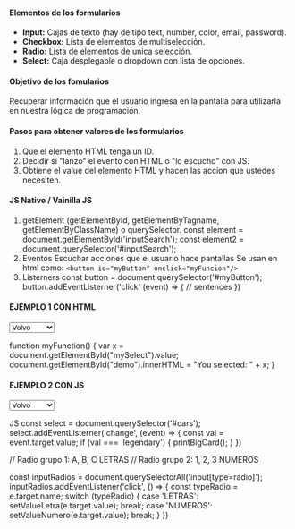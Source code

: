 #### Elementos de los formularios

* **Input:** Cajas de texto (hay de tipo text, number, color, email, password).
* **Checkbox:** Lista de elementos de multiselección.
* **Radio:** Lista de elementos de unica selección.
* **Select:** Caja desplegable o dropdown con lista de opciones.



#### Objetivo de los fomularios

Recuperar información que el usuario ingresa en la pantalla para utilizarla
en nuestra lógica de programación.

#### Pasos para obtener valores de los formularios

1. Que el elemento HTML tenga un ID.
2. Decidir si "lanzo" el evento con HTML o "lo escucho" con JS.
3. Obtiene el value del elemento HTML y hacen las accion que ustedes necesiten.

#### JS Nativo / Vainilla JS

1. getElement (getElementById, getElementByTagname, getElementByClassName) o querySelector.
   const element = document.getElementById('inputSearch');
   const element2 = document.querySelector('#inputSearch');
2. Eventos
   Escuchar acciones que el usuario hace pantallas
   Se usan en html como:
   `<button id="myButton" onclick="myFuncion"/>`
3. Listerners
   const button = document.querySelector('#myButton');
   button.addEventListerner('click' (event) => {
   // sentences
   })

#### EJEMPLO 1 CON HTML

<select name="cars" id="cars" onchange="myFunction()">
  <option value="volvo">Volvo</option>
  <option value="saab">Saab</option>
  <option value="mercedes">Mercedes</option>
  <option value="audi">Audi</option>
</select>

function myFunction() {
  var x = document.getElementById("mySelect").value;
  document.getElementById("demo").innerHTML = "You selected: " + x;
}

#### EJEMPLO 2 CON JS

<select name="cars" id="cars">
  <option value="volvo">Volvo</option>
  <option value="saab">Saab</option>
  <option value="mercedes">Mercedes</option>
  <option value="audi">Audi</option>
</select>

JS
const select = document.querySelector('#cars');
select.addEventListerner('change', (event) => {
    const val = event.target.value;
    if (val === 'legendary') {
        printBigCard();
    }
})


// Radio grupo 1: A, B, C LETRAS
// Radio grupo 2: 1, 2, 3 NUMEROS

const inputRadios = document.querySelectorAll('input[type=radio]');
inputRadios.addEventListener('click', () => {
    const typeRadio = e.target.name;
    switch (typeRadio) {
        case 'LETRAS':
            setValueLetra(e.target.value);
        break;
        case 'NUMEROS':
            setValueNumero(e.target.value);
        break;
    }
})